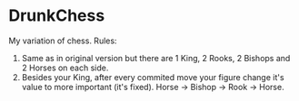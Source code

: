 # DrunkChess
My variation of chess.
Rules:
  1) Same as in original version but there are 1 King, 2 Rooks, 2 Bishops and 2 Horses on each side.
  2) Besides your King, after every commited move your figure change it's value to more important (it's fixed).
                                                              Horse -> Bishop -> Rook -> Horse.
